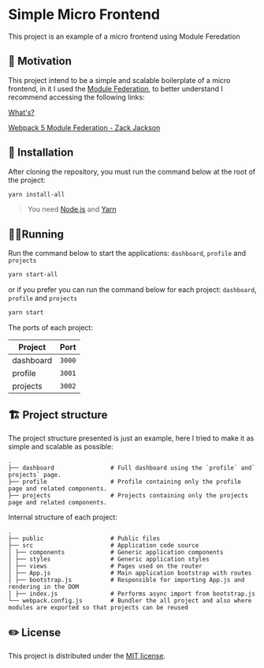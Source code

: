 # Simple Micro Frontend

This project is an example of a micro frontend using Module Feredation

## 💪 Motivation

This project intend to be a simple and scalable boilerplate of a micro frontend, in it I used the [Module Federation](https://webpack.js.org/concepts/module-federation), to better understand I recommend accessing the following links:

[What's?](https://github.com/sokra/slides/blob/master/content/ModuleFederationWebpack5.md)

[Webpack 5 Module Federation - Zack Jackson](https://medium.com/@ScriptedAlchemy/webpack-5-module-federation-stitching-two-simple-bundles-together-fe4e6a069716)

## 🧩 Installation

After cloning the repository, you must run the command below at the root of the project:

```bash
yarn install-all
```

> You need [Node.js](https://nodejs.org/en/download/) and [Yarn](https://yarnpkg.com/)

## 🏃‍♂️Running

Run the command below to start the applications: `dashboard`, `profile` and `projects`

```bash
yarn start-all
```

or if you prefer you can run the command below for each project: `dashboard`, `profile` and `projects`

```bash
yarn start
```

The ports of each project:

| Project   | Port   |
| --------- | ------ |
| dashboard | `3000` |
| profile   | `3001` |
| projects  | `3002` |

## 🏗 Project structure

The project structure presented is just an example, here I tried to make it as simple and scalable as possible:

```
.
├── dashboard                # Full dashboard using the `profile` and` projects` page.
├── profile                  # Profile containing only the profile page and related components.
├── projects                 # Projects containing only the projects page and related components.
```

Internal structure of each project:

```
.
├── public                   # Public files
├── src                      # Application code source
│ ├── components             # Generic application components
│ ├── styles                 # Generic application styles
│ ├── views                  # Pages used on the router
│ ├── App.js                 # Main application bootstrap with routes
│ ├── bootstrap.js           # Responsible for importing App.js and rendering in the DOM
│ ├── index.js               # Performs async import from bootstrap.js
└── webpack.config.js        # Bundler the all project and also where modules are exported so that projects can be reused

```

## ✏️ License

This project is distributed under the [MIT license](https://github.com/pepoeverton/simple-micro-frontend/blob/master/LICENSE.md).
